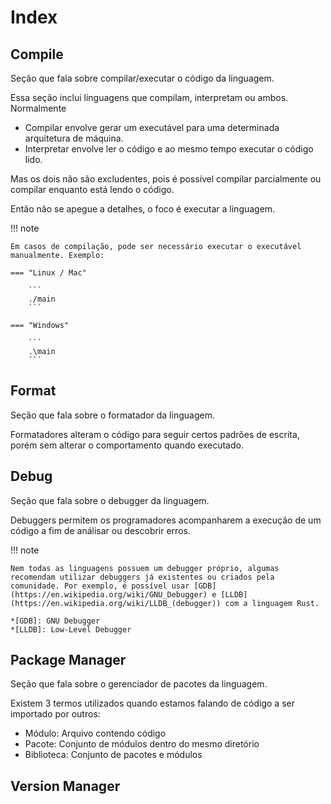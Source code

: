 # Index

## Compile

Seção que fala sobre compilar/executar o código da linguagem.  

Essa seção inclui linguagens que compilam, interpretam ou ambos. Normalmente  

- Compilar envolve gerar um executável para uma determinada arquitetura de máquina.  
- Interpretar envolve ler o código e ao mesmo tempo executar o código lido.  

Mas os dois não são excludentes, pois é possível compilar parcialmente ou compilar enquanto está lendo o código.  

Então não se apegue a detalhes, o foco é executar a linguagem.  

!!! note

    Em casos de compilação, pode ser necessário executar o executável manualmente. Exemplo:  
    
    === "Linux / Mac"
        
        ```
        ./main
        ```
    
    === "Windows"
        
        ```
        .\main
        ```

## Format

Seção que fala sobre o formatador da linguagem.  

Formatadores alteram o código para seguir certos padrões de escrita, porém sem alterar o comportamento quando executado.  

## Debug

Seção que fala sobre o debugger da linguagem.  

Debuggers permitem os programadores acompanharem a execução de um código a fim de análisar ou descobrir erros.  

!!! note

    Nem todas as linguagens possuem um debugger próprio, algumas recomendam utilizar debuggers já existentes ou criados pela comunidade. Por exemplo, é possível usar [GDB](https://en.wikipedia.org/wiki/GNU_Debugger) e [LLDB](https://en.wikipedia.org/wiki/LLDB_(debugger)) com a linguagem Rust.  
    
    *[GDB]: GNU Debugger
    *[LLDB]: Low-Level Debugger

## Package Manager

Seção que fala sobre o gerenciador de pacotes da linguagem.  
 
Existem 3 termos utilizados quando estamos falando de código a ser importado por outros:  

- Módulo: Arquivo contendo código
- Pacote: Conjunto de módulos dentro do mesmo diretório
- Biblioteca: Conjunto de pacotes e módulos

## Version Manager